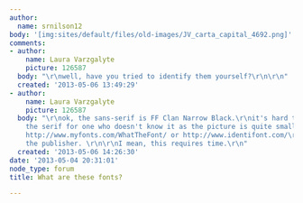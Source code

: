 ```yaml
---
author:
  name: srnilson12
body: '[img:sites/default/files/old-images/JV_carta_capital_4692.png]'
comments:
- author:
    name: Laura Varzgalyte
    picture: 126587
  body: "\r\nwell, have you tried to identify them yourself?\r\n\r\n"
  created: '2013-05-06 13:49:29'
- author:
    name: Laura Varzgalyte
    picture: 126587
  body: "\r\nok, the sans-serif is FF Clan Narrow Black.\r\nit's hard to identify
    the serif for one who doesn't know it as the picture is quite small.\r\n\r\ntry
    http://www.myfonts.com/WhatTheFont/ or http://www.identifont.com/\r\nor ask/google
    the publisher. \r\n\r\nI mean, this requires time.\r\n"
  created: '2013-05-06 14:26:30'
date: '2013-05-04 20:31:01'
node_type: forum
title: What are these fonts?

---
```

